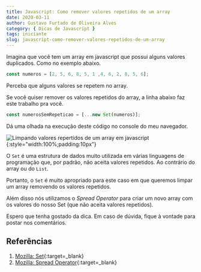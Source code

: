```yaml
---
title: Javascript: Como remover valores repetidos de um array
date: 2020-03-11
author: Gustavo Furtado de Oliveira Alves
category: { Dicas de Javascript }
tags: iniciante
slug: javascript-como-remover-valores-repetidos-de-um-array
---
```

Imagina que você tem um array em javascript que possui alguns valores duplicados. Como no exemplo abaixo.

```javascript
const numeros = [2, 5, 6, 8, 5, 1 ,4, 6, 2, 8, 5, 6];
```

Perceba que alguns valores se repetem no array.

Se você quiser remover os valores repetidos do array, a linha abaixo faz este trabalho pra você.

```javascript
const numerosSemRepeticao = [...new Set(numeros)];
```

Dá uma olhada na execução deste código no console do meu navegador.

![Limpando valores repertidos de um array em javascript](/images/javascript-como-remover-valores-repetidos-de-um-array/limpando-array-com-valores-repetidos.gif){:style="width:100%;padding:10px"}

O `Set` é uma estrutura de dados muito utilizada em várias linguagens de programação que, por padrão, não aceita valores repetidos. Ao contrário do array ou do `List`.

Portanto, o `Set` é muito apropriado para este caso em que queremos limpar um array removendo os valores repetidos.

Além disso nós utilizamos o *Spread Operator* para criar um novo array com os valores do nosso Set (que não aceita valores repetidos).

Espero que tenha gostado da dica. Em caso de dúvida, fique à vontade para postar nos comentários.

## Referências

1. [Mozilla: Set](https://developer.mozilla.org/pt-BR/docs/Web/JavaScript/Reference/Global_Objects/Set){:target=_blank}
2. [Mozilla: Spread Operator](https://developer.mozilla.org/pt-BR/docs/Web/JavaScript/Reference/Operators/Spread_operator){:target=_blank}